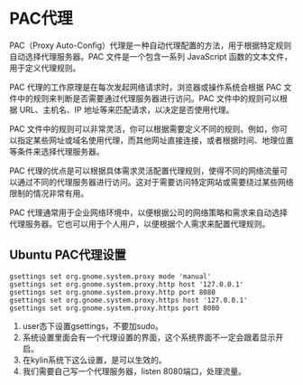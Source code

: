 # PAC代理
PAC（Proxy Auto-Config）代理是一种自动代理配置的方法，用于根据特定规则自动选择代理服务器。PAC 文件是一个包含一系列 JavaScript 函数的文本文件，用于定义代理规则。

PAC 代理的工作原理是在每次发起网络请求时，浏览器或操作系统会根据 PAC 文件中的规则来判断是否需要通过代理服务器进行访问。PAC 文件中的规则可以根据 URL、主机名、IP 地址等来匹配请求，以决定是否使用代理。

PAC 文件中的规则可以非常灵活，你可以根据需要定义不同的规则。例如，你可以指定某些网址或域名使用代理，而其他网址直接连接，或者根据时间、地理位置等条件来选择代理服务器。

PAC 代理的优点是可以根据具体需求灵活配置代理规则，使得不同的网络流量可以通过不同的代理服务器进行访问。这对于需要访问特定网站或需要绕过某些网络限制的情况非常有用。

PAC 代理通常用于企业网络环境中，以便根据公司的网络策略和需求来自动选择代理服务器。它也可以用于个人用户，以便根据个人需求来配置代理规则。

## Ubuntu PAC代理设置
```
gsettings set org.gnome.system.proxy mode 'manual'
gsettings set org.gnome.system.proxy.http host '127.0.0.1' 
gsettings set org.gnome.system.proxy.http port 8080 
gsettings set org.gnome.system.proxy.https host '127.0.0.1'
gsettings set org.gnome.system.proxy.https port 8080
```

1. user态下设置gsettings，不要加sudo。
2. 系统设置里面会有一个代理设置的界面，这个系统界面不一定会跟着显示开启。
3. 在kylin系统下这么设置，是可以生效的。
4. 我们需要自己写一个代理服务器，listen 8080端口，处理流量。

